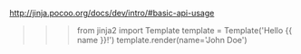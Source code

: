 http://jinja.pocoo.org/docs/dev/intro/#basic-api-usage
>>> from jinja2 import Template
>>> template = Template('Hello {{ name }}!')
>>> template.render(name='John Doe')
